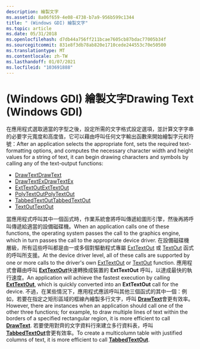 ```yaml
---
description: 繪製文字
ms.assetid: 8a06f659-4e08-4738-b7a9-956b599c1344
title: " (Windows GDI) 繪製文字"
ms.topic: article
ms.date: 05/31/2018
ms.openlocfilehash: d7db44a756ff211bcae7605cb87bdac77005b34f
ms.sourcegitcommit: 831e8f3db78ab820e1710cede244553c70e50500
ms.translationtype: MT
ms.contentlocale: zh-TW
ms.lasthandoff: 01/07/2021
ms.locfileid: "103691888"
---
```

# <a name="drawing-text-windows-gdi"></a><span data-ttu-id="700fc-103"> (Windows GDI) 繪製文字</span><span class="sxs-lookup"><span data-stu-id="700fc-103">Drawing Text (Windows GDI)</span></span>

<span data-ttu-id="700fc-104">在應用程式選取適當的字型之後，設定所需的文字格式設定選項，並計算文字字串的必要字元寬度和高度值，它可以藉由呼叫任何文字輸出函數來開始繪製字元和符號：</span><span class="sxs-lookup"><span data-stu-id="700fc-104">After an application selects the appropriate font, sets the required text-formatting options, and computes the necessary character width and height values for a string of text, it can begin drawing characters and symbols by calling any of the text-output functions:</span></span>

-   [<span data-ttu-id="700fc-105">DrawText</span><span class="sxs-lookup"><span data-stu-id="700fc-105">DrawText</span></span>](/windows/desktop/api/Winuser/nf-winuser-drawtext)
-   [<span data-ttu-id="700fc-106">DrawTextEx</span><span class="sxs-lookup"><span data-stu-id="700fc-106">DrawTextEx</span></span>](/windows/desktop/api/Winuser/nf-winuser-drawtextexa)
-   [<span data-ttu-id="700fc-107">ExtTextOut</span><span class="sxs-lookup"><span data-stu-id="700fc-107">ExtTextOut</span></span>](/windows/desktop/api/Wingdi/nf-wingdi-exttextouta)
-   [<span data-ttu-id="700fc-108">PolyTextOut</span><span class="sxs-lookup"><span data-stu-id="700fc-108">PolyTextOut</span></span>](/windows/desktop/api/Wingdi/nf-wingdi-polytextouta)
-   [<span data-ttu-id="700fc-109">TabbedTextOut</span><span class="sxs-lookup"><span data-stu-id="700fc-109">TabbedTextOut</span></span>](/windows/desktop/api/Winuser/nf-winuser-tabbedtextouta)
-   [<span data-ttu-id="700fc-110">TextOut</span><span class="sxs-lookup"><span data-stu-id="700fc-110">TextOut</span></span>](/windows/desktop/api/Wingdi/nf-wingdi-textouta)

<span data-ttu-id="700fc-111">當應用程式呼叫其中一個函式時，作業系統會將呼叫傳遞給圖形引擎，然後再將呼叫傳遞給適當的設備磁碟機。</span><span class="sxs-lookup"><span data-stu-id="700fc-111">When an application calls one of these functions, the operating system passes the call to the graphics engine, which in turn passes the call to the appropriate device driver.</span></span> <span data-ttu-id="700fc-112">在設備磁碟機層級，所有這些呼叫都是由一或多個對驅動程式專屬 [ExtTextOut](/windows/desktop/api/Wingdi/nf-wingdi-exttextouta) 或 [TextOut](/windows/desktop/api/Wingdi/nf-wingdi-textouta) 函式的呼叫所支援。</span><span class="sxs-lookup"><span data-stu-id="700fc-112">At the device driver level, all of these calls are supported by one or more calls to the driver's own [ExtTextOut](/windows/desktop/api/Wingdi/nf-wingdi-exttextouta) or [TextOut](/windows/desktop/api/Wingdi/nf-wingdi-textouta) function.</span></span> <span data-ttu-id="700fc-113">應用程式會藉由呼叫 [**ExtTextOut**](/windows/win32/api/wingdi/nf-wingdi-exttextouta)快速轉換成裝置的 **ExtTextOut** 呼叫，以達成最快的執行速度。</span><span class="sxs-lookup"><span data-stu-id="700fc-113">An application will achieve the fastest execution by calling [**ExtTextOut**](/windows/win32/api/wingdi/nf-wingdi-exttextouta), which is quickly converted into an **ExtTextOut** call for the device.</span></span> <span data-ttu-id="700fc-114">不過，在某些情況下，應用程式應該呼叫其他三個函式的其中一個：例如，若要在指定之矩形區域的框線內繪製多行文字，呼叫 [**DrawText**](/windows/win32/api/winuser/nf-winuser-drawtext)會更有效率。</span><span class="sxs-lookup"><span data-stu-id="700fc-114">However, there are instances when an application should call one of the other three functions; for example, to draw multiple lines of text within the borders of a specified rectangular region, it is more efficient to call [**DrawText**](/windows/win32/api/winuser/nf-winuser-drawtext).</span></span> <span data-ttu-id="700fc-115">若要使用對齊的文字資料行來建立多行資料表，呼叫 [**TabbedTextOut**](/windows/win32/api/winuser/nf-winuser-tabbedtextouta)會更有效率。</span><span class="sxs-lookup"><span data-stu-id="700fc-115">To create a multicolumn table with justified columns of text, it is more efficient to call [**TabbedTextOut**](/windows/win32/api/winuser/nf-winuser-tabbedtextouta).</span></span>

 

 
